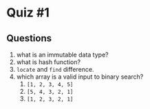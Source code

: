 # Quiz #1

## Questions
1. what is an immutable data type?
2. what is hash function?
3. `locate` and `find` difference.
4. which array is a valid input to binary search?
   1. `[1, 2, 3, 4, 5]`
   2. `[5, 4, 3, 2, 1]`
   3. `[1, 2, 3, 2, 1]`
